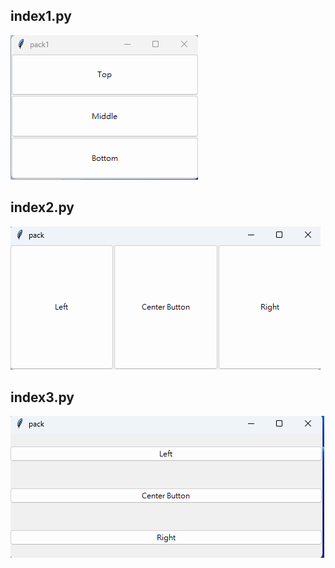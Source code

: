 ## index1.py

![link](./images/index1.png)

## index2.py

![link](./images/index2.png)

## index3.py

![link](./images/index3.png)